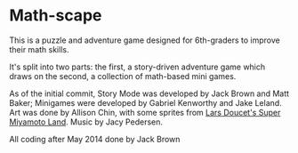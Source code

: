 Math-scape
==========

This is a puzzle and adventure game designed for 6th-graders to improve their math skills.

It's split into two parts: the first, a story-driven adventure game which draws on the second, a collection of math-based mini games.

As of the initial commit, Story Mode was developed by Jack Brown and Matt Baker; Minigames were developed by Gabriel Kenworthy and Jake Leland. Art was done by Allison Chin, with some sprites from [Lars Doucet's Super Miyamoto Land](http://opengameart.org/users/larsiusprime). Music by Jacy Pedersen.

All coding after May 2014 done by Jack Brown
